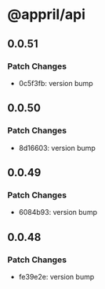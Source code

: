 # @appril/api

## 0.0.51

### Patch Changes

- 0c5f3fb: version bump

## 0.0.50

### Patch Changes

- 8d16603: version bump

## 0.0.49

### Patch Changes

- 6084b93: version bump

## 0.0.48

### Patch Changes

- fe39e2e: version bump
